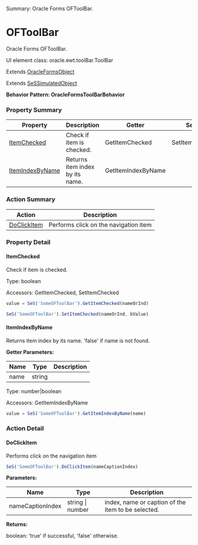 Summary: Oracle Forms OFToolBar.

# OFToolBar

Oracle Forms OFToolBar.
 
UI element class: oracle.ewt.toolBar.ToolBar

Extends [OracleFormsObject](OracleFormsObject.md)

Extends [SeSSimulatedObject](SeSSimulatedObject.md)





**Behavior Pattern: OracleFormsToolBarBehavior**


<!-- ============================== property summary ========================== -->



### Property Summary
| **Property** | **Description** | **Getter** | **Setter** |
| ------------ | --------------- | ---------- | ---------- |
| [ItemChecked](#itemchecked) | Check if item is checked. | GetItemChecked | SetItemChecked |
| [ItemIndexByName](#itemindexbyname) | Returns item index by its name. | GetItemIndexByName |  |



<!-- ============================== action summary ========================== -->



### Action Summary
|  **Action** | **Description** | 
| ----------- | --------------- |
|  [DoClickItem](#doclickitem) | Performs click on the navigation item |



<!-- ============================== property detail ========================== -->

### Property Detail

<a name="ItemChecked"></a>
#### ItemChecked

Check if item is checked.



Type: boolean


Accessors: GetItemChecked, SetItemChecked

```javascript
value = SeS('SomeOFToolBar').GetItemChecked(nameOrInd)

SeS('SomeOFToolBar').SetItemChecked(nameOrInd, bValue)
```


<a name="ItemIndexByName"></a>
#### ItemIndexByName

Returns item index by its name. 'false' if name is not found.

**Getter Parameters:**

| **Name** | **Type** | **Description** |
| -------- | -------- | --------------- |  
| name | string |  |




Type: number|boolean


Accessors: GetItemIndexByName

```javascript
value = SeS('SomeOFToolBar').GetItemIndexByName(name)
```




<!-- ============================== action detail ========================== -->

### Action Detail

<a name="DoClickItem"></a>    
#### DoClickItem

Performs click on the navigation item

```javascript
SeS('SomeOFToolBar').DoClickItem(nameCaptionIndex)
```


**Parameters:**

|  **Name** | **Type** | **Description** |
| ---------- | -------- | --------------- |
| nameCaptionIndex | string \| number |  index, name or caption of the item to be selected. |




**Returns:**

boolean: 'true' if successful, 'false' otherwise.



<a name="see.also.oftoolbar.doclickitem"></a>

  

